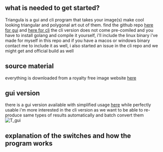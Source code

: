 ## what is needed to get started?
Triangula is a gui and cli program that takes your image(s) make cool looking triangular and polygonal art out of them. find the github repo [here for gui](https://github.com/RH12503/triangula) and [here for cli](https://github.com/RH12503/Triangula-CLI) the cli version does not come pre-comiled and you have to install golang and compile it yourself, i'll include the linux binary i've made for myself in this repo and if you have a macos or windows binary contact me to include it as well, i also started an issue in the cli repo and we might get and official build as well

## source material
everything is downloaded from a royalty free image website [here](https://free-images.com/)

## gui version
there is a gui version available with simplified usage [here](https://github.com/RH12503/triangula/releases/tag/v1.2.0) while perfectly usable i'm more interested in the cli version as we want to be able to re-produce same types of results automatically and batch convert them
![T_gui](https://user-images.githubusercontent.com/59083599/135850973-abd1274e-92f4-46f1-99cd-2a503739b552.jpg)

## explanation of the switches and how the program works
